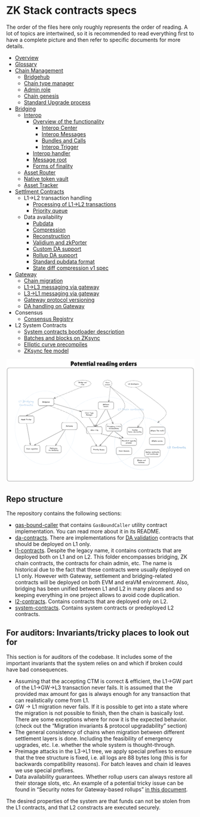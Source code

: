 # ZK Stack contracts specs

The order of the files here only roughly represents the order of reading. A lot of topics are intertwined, so it is recommended to read everything first to have a complete picture and then refer to specific documents for more details.

- [Overview](./overview.md)
- [Glossary](./glossary.md)
- [Chain Management](./chain_management/overview.md)
  - [Bridgehub](./chain_management/bridgehub.md)
  - [Chain type manager](./chain_management/chain_type_manager.md)
  - [Admin role](./chain_management/admin_role.md)
  - [Chain genesis](./chain_management/chain_genesis.md)
  - [Standard Upgrade process](./chain_management/upgrade_process.md)
- [Bridging](./bridging/README.md)
  - [Interop](./bridging/interop/overview.md)
    - [Overview of the  functionality](./bridging/interop/interop_center/overview.md)
      - [Interop Center](./bridging/interop/interop_center/interop_center.md)
      - [Interop Messages](./bridging/interop/interop_center/interop_messages.md)
      - [Bundles and Calls](./bridging/interop/interop_center/bundles_calls.md)
      - [Interop Trigger](./bridging/interop/interop_center/interop_trigger.md)
    - [Interop handler](./bridging/interop/interop_handler.md)
    - [Message root](./bridging/interop/message_root.md)
    - [Forms of finality](./bridging/interop/forms_of_finality.md)
  - [Asset Router](./bridging/asset_router_and_ntv/asset_router.md)
  - [Native token vault](./bridging/asset_router_and_ntv/native_token_vault.md)
  - [Asset Tracker](./bridging/firewall/firewall.md)
- [Settlment Contracts](./settlement_contracts/zkchain_basics.md)
  - L1->L2 transaction handling
    - [Processing of L1->L2 transactions](./settlement_contracts/priority_queue/processing_of_l1-l2_txs.md)
    - [Priority queue](./settlement_contracts/priority_queue/priority-queue.md)
  - Data availability
    - [Pubdata](./settlement_contracts/data_availability/pubdata.md)
    - [Compression](./settlement_contracts/data_availability/compression.md)
    - [Reconstruction](./settlement_contracts/data_availability/reconstruction.md)
    - [Validium and zkPorter](./settlement_contracts/data_availability/validium_zk_porter.md)
    - [Custom DA support](./settlement_contracts/data_availability/custom_da.md)
    - [Rollup DA support](./settlement_contracts/data_availability/rollup_da.md)
    - [Standard pubdata format](./settlement_contracts/data_availability/standard_pubdata_format.md)
    - [State diff compression v1 spec](./settlement_contracts/data_availability/state_diff_compression_v1_spec.md)
- [Gateway](./gateway/overview.md)
  - [Chain migration](./gateway/chain_migration.md)
  - [L1->L3 messaging via gateway](./gateway/messaging_via_gateway.md)
  - [L3->L1 messaging via gateway](./gateway/nested_l3_l1_messaging.md)
  - [Gateway protocol versioning](./gateway/gateway_protocol_upgrades.md)
  - [DA handling on Gateway](./gateway/gateway_da.md)
- Consensus
  - [Consensus Registry](./consensus/consensus-registry.md)
- L2 System Contracts
  - [System contracts bootloader description](./l2_system_contracts/system_contracts_bootloader_description.md)
  - [Batches and blocks on ZKsync](./l2_system_contracts/batches_and_blocks_on_zksync.md)
  - [Elliptic curve precompiles](./l2_system_contracts/elliptic_curve_precompiles.md)
  - [ZKsync fee model](./l2_system_contracts/zksync_fee_model.md)
<!-- - Upgrade history
  - [Gateway upgrade diff](./upgrade_history/gateway_upgrade/gateway_diff_review.md)
  - [Gateway upgrade process](./upgrade_history/gateway_upgrade/upgrade_process.md) -->

![Reading order](./img/reading_order.png)

## Repo structure

The repository contains the following sections:

- [gas-bound-caller](../gas-bound-caller) that contains `GasBoundCaller` utility contract implementation. You can read more about it in its README.
- [da-contracts](../da-contracts/). There are implementations for [DA validation](./settlement_contracts/data_availability/custom_da.md) contracts that should be deployed on L1 only.
- [l1-contracts](../l1-contracts/). Despite the legacy name, it contains contracts that are deployed both on L1 and on L2. This folder encompasses bridging, ZK chain contracts, the contracts for chain admin, etc. The name is historical due to the fact that these contracts were usually deployed on L1 only. However with Gateway, settlement and bridging-related contracts will be deployed on both EVM and eraVM environment. Also, bridging has been unified between L1 and L2 in many places and so keeping everything in one project allows to avoid code duplication.
- [l2-contracts](../l2-contracts/). Contains contracts that are deployed only on L2.
- [system-contracts](../system-contracts/). Contains system contracts or predeployed L2 contracts.

## For auditors: Invariants/tricky places to look out for

This section is for auditors of the codebase. It includes some of the important invariants that the system relies on and which if broken could have bad consequences.

- Assuming that the accepting CTM is correct & efficient, the L1→GW part of the L1→GW→L3 transaction never fails. It is assumed that the provided max amount for gas is always enough for any transaction that can realistically come from L1.
- GW → L1 migration never fails. If it is possible to get into a state where the migration is not possible to finish, then the chain is basically lost. There are some exceptions where for now it is the expected behavior. (check out the “Migration invariants & protocol upgradability” section)
- The general consistency of chains when migration between different settlement layers is done. Including the feasibility of emergency upgrades, etc. I.e. whether the whole system is thought-through.
- Preimage attacks in the L3→L1 tree, we apply special prefixes to ensure that the tree structure is fixed, i.e. all logs are 88 bytes long (this is for backwards compatibility reasons). For batch leaves and chain id leaves we use special prefixes.
- Data availability guarantees. Whether rollup users can always restore all their storage slots, etc. An example of a potential tricky issue can be found in “Security notes for Gateway-based rollups” [in this document](./gateway/gateway_da.md).

The desired properties of the system are that funds can not be stolen from the L1 contracts, and that L2 constracts are executed securely.